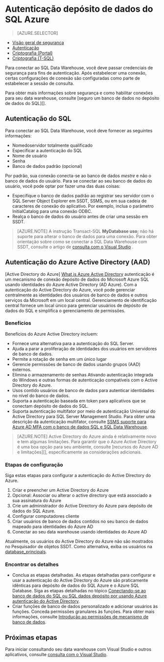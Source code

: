 <properties
   pageTitle="Autenticação depósito de dados do SQL Azure | Microsoft Azure"
   description="Autenticação do Active Directory (AAD) e SQL Server Azure depósito de dados do SQL Azure."
   services="sql-data-warehouse"
   documentationCenter=""
   authors="byham"
   manager="barbkess"
   editor=""
   tags=""/>

<tags
   ms.service="sql-data-warehouse"
   ms.devlang="na"
   ms.topic="article"
   ms.tgt_pltfrm="na"
   ms.workload="data-management"
   ms.date="09/24/2016"
   ms.author="rickbyh;barbkess;sonyama"/>

# <a name="authentication-to-azure-sql-data-warehouse"></a>Autenticação depósito de dados do SQL Azure

> [AZURE.SELECTOR]
- [Visão geral de segurança](sql-data-warehouse-overview-manage-security.md)
- [Autenticação](sql-data-warehouse-authentication.md)
- [Criptografia (Portal)](sql-data-warehouse-encryption-tde.md)
- [Criptografia (T-SQL)](sql-data-warehouse-encryption-tde-tsql.md)

Para conectar ao SQL Data Warehouse, você deve passar credenciais de segurança para fins de autenticação. Após estabelecer uma conexão, certas configurações de conexão são configuradas como parte de estabelecer a sessão de consulta.  

Para obter mais informações sobre segurança e como habilitar conexões para seu data warehouse, consulte [seguro um banco de dados no depósito de dados do SQL][].

## <a name="sql-authentication"></a>Autenticação do SQL
Para conectar ao SQL Data Warehouse, você deve fornecer as seguintes informações:

- Nomedoservidor totalmente qualificado
- Especificar a autenticação do SQL
- Nome de usuário
- Senha
- Banco de dados padrão (opcional)

Por padrão, sua conexão conecta-se ao banco de dados *mestre* e não o banco de dados do usuário. Para se conectar ao seu banco de dados do usuário, você pode optar por fazer uma das duas coisas:

- Especifique o banco de dados padrão ao registrar seu servidor com o SQL Server Object Explorer em SSDT, SSMS, ou em sua cadeia de caracteres de conexão do aplicativo. Por exemplo, inclua o parâmetro InitialCatalog para uma conexão ODBC.
- Realça o banco de dados do usuário antes de criar uma sessão em SSDT.

> [AZURE.NOTE] A instrução Transact-SQL **MyDatabase uso;** não há suporte para alterar o banco de dados para uma conexão. Para obter orientação sobre como se conectar a SQL Data Warehouse com SSDT, consulte o artigo de [consulta com o Visual Studio][] .

## <a name="azure-active-directory-aad-authentication"></a>Autenticação do Azure Active Directory (AAD)

[Active Directory do Azure] [ What is Azure Active Directory] autenticação é um mecanismo de conexão depósito de dados do Microsoft Azure SQL usando identidades do Azure Active Directory (AD Azure). Com a autenticação do Active Directory do Azure, você pode gerenciar centralmente as identidades dos usuários de banco de dados e outros serviços da Microsoft em um local central. Gerenciamento de identificação central fornece um local único para gerenciar usuários de depósito de dados do SQL e simplifica o gerenciamento de permissões. 

### <a name="benefits"></a>Benefícios

Benefícios do Azure Active Directory incluem:

- Fornece uma alternativa para a autenticação do SQL Server.
- Ajuda a parar a proliferação de identidades dos usuários em servidores de banco de dados.
- Permite a rotação de senha em um único lugar
- Gerencie permissões de banco de dados usando grupos (AAD) externos.
- Elimina o armazenamento de senhas Ativando autenticação integrada do Windows e outras formas de autenticação compatíveis com o Active Directory do Azure.
- Usos contido usuários de banco de dados para autenticar identidades no nível do banco de dados.
- Suporta a autenticação baseada em token para aplicativos que se conectam depósito de dados do SQL.
- Suporta autenticação multifator por meio de autenticação Universal do Active Directory para SQL Server Management Studio. Para obter uma descrição da autenticação multifator, consulte [SSMS suporte para Azure AD MFA com o banco de dados SQL e SQL Data Warehouse](../sql-database/sql-database-ssms-mfa-authentication.md).

> [AZURE.NOTE] Active Directory do Azure ainda é relativamente novo e tem algumas limitações. Para garantir que o Azure Active Directory é uma boa opção para seu ambiente, consulte [recursos do Azure AD e limitações][], especificamente as considerações adicionais.

### <a name="configuration-steps"></a>Etapas de configuração

Siga estas etapas para configurar a autenticação do Active Directory do Azure.

1. Criar e preencher um Active Directory do Azure
2. Opcional: Associar ou alterar o active directory que está associado a sua assinatura do Azure
3. Crie um administrador do Active Directory do Azure para depósito de dados do SQL Azure.
4. Configurar computadores cliente
5. Criar usuários de banco de dados contidos no seu banco de dados mapeado para identidades do Azure AD
6. Conectar ao seu data warehouse usando identidades do Azure AD

Atualmente, os usuários do Active Directory do Azure não são mostrados no Pesquisador de objetos SSDT. Como alternativa, exiba os usuários na [database_principals](https://msdn.microsoft.com/library/ms187328.aspx).
  
### <a name="find-the-details"></a>Encontrar os detalhes
- Conclua as etapas detalhadas. As etapas detalhadas para configurar e usar a autenticação do Active Directory do Azure são praticamente idênticas para depósito de dados do SQL Azure e o Azure SQL Database. Siga as etapas detalhadas no tópico [Conectando-se ao banco de dados do SQL ou SQL dados depósito por usando Azure autenticação do Active Directory](../sql-database/sql-database-aad-authentication.md).
- Criar funções de banco de dados personalizado e adicionar usuários às funções. Conceda permissões granulares às funções. Para obter mais informações, consulte [Introdução ao permissões de mecanismo de banco de dados](https://msdn.microsoft.com/library/mt667986.aspx).

## <a name="next-steps"></a>Próximas etapas

Para iniciar consultando seu data warehouse com Visual Studio e outros aplicativos, consulte [consulta com o Visual Studio][].

<!-- Article references -->
[Proteger um banco de dados no depósito de dados do SQL]: ./sql-data-warehouse-overview-manage-security.md
[Consulta com o Visual Studio]: ./sql-data-warehouse-query-visual-studio.md
[What is Azure Active Directory]: ../active-directory/active-directory-whatis.md
[Limitações e os recursos do azure AD]: ../sql-database/sql-database-aad-authentication.md#azure-ad-features-and-limitations
